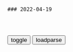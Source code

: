 ```tip
### 2022-04-19
```

<table id="tbc" style="white-space:pre-wrap">
</table>
<button onclick="toggleb()">toggle</button>
<button onclick="loadparse()">loadparse</button>
<br>
<!-- 🌸<br>🍅-　-🍑<hr>🍀 -->
<pre>
<textarea rows="30" cols="100" style="display: none" id="tar">

查理芒格尽管我深谙人性，但还是被人性的愚蠢和邪恶震惊了！
https://mbd.baidu.com/newspage/data/videolanding?nid=sv_7995216049667185185&sourceFrom=pc_feedlist

这实际上就是在利用zf的信用为所欲为，最好的办法就是把这个q力拿走。

<font size="1" style="color:#DCDCDC">2022-04-19</font>

龙门飞甲：不管你东厂西厂，能按时发工资就是好厂！
https://mbd.baidu.com/newspage/data/videolanding?nid=sv_3512386011750046711&sourceFrom=pc_feedlist

<font size="1" style="color:#DCDCDC">2022-04-19</font>

王姬吐槽“公主病”，直言：全都是装出来的，一看就让人烦丨影视
https://mbd.baidu.com/newspage/data/videolanding?nid=sv_12178670744728513913&sourceFrom=pc_feedlist

公主病就是特别矫情，特别娇气，老得让人哄着，要人宠着，要不然她就撒娇发脾气。

<font size="1" style="color:#DCDCDC">2022-04-19</font>

普j：他们的“闪电战”已失败！
https://mbd.baidu.com/newspage/data/landingsuper?context=%7B%22nid%22%3A%22news_9325017956835796349%22%7D&n_type=-1&p_from=-1

<font size="1" style="color:#DCDCDC">2022-04-19</font>

为了不被主人吃掉，宠物猪伪装成存钱罐，它能逃过一劫吗？
https://mbd.baidu.com/newspage/data/videolanding?nid=sv_17749945697441189631&sourceFrom=pc_feedlist

<font size="1" style="color:#DCDCDC">2022-04-19</font>

子思：为什么“谎言帝国”无法自己回头？
https://mbd.baidu.com/newspage/data/landingsuper?context=%7B%22nid%22%3A%22news_8998383164156543196%22%7D&n_type=-1&p_from=-1

<font size="1" style="color:#DCDCDC">2022-04-19</font>

封你的嘴，造我的谣
https://mbd.baidu.com/newspage/data/landingsuper?context=%7B%22nid%22%3A%22news_9301815516985996800%22%7D&n_type=-1&p_from=-1

<font size="1" style="color:#DCDCDC">2022-04-19</font>

</textarea>
</pre>
<!-- 🍀<br>🍑-　-🍅<hr>🌸 -->

```note
```

<link
  rel="stylesheet"
  href="https://cdn.jsdelivr.net/npm/@fancyapps/ui/dist/fancybox.css"
/>
<script src="https://cdn.jsdelivr.net/npm/@fancyapps/ui@4.0/dist/fancybox.umd.js"></script>

<script type="text/javascript">

var __urlRegex = /(\b(https?|ftp|file):\/\/[-A-Z0-9+&@#\/%?=~_|!:,.;]*[-A-Z0-9+&@#\/%=~_|])/ig;
var __imgRegex = /\.(?:jpe?g|gif|png|webp)$/i;

loadparse();

function parseURL($string){

    var exp = __urlRegex;
    return $string.replace(exp,function(match){
            __imgRegex.lastIndex=0;
            if(__imgRegex.test(match)){
                return '<a data-fancybox="gallery" href="' + match.replace("/p=700", "")
                 + '"><img src="' + match.replace("/p=700", "/p=160x200")+'" width="64"></a>';
            }
            else{
                return '<a href="' + match + '" target="_blank">' + match + '</a>';
            }
        }
    );
}

function loadparse() {
  tbc.innerHTML = parseURL(tar.value);
}

function toggleb() {
  var x = document.getElementById("tar");
  if (x.style.display === "none") {
    x.style.display = "";
  } else {
    x.style.display = "none";
  }
}

</script>
